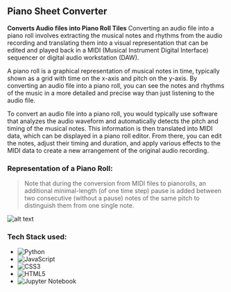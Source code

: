## Piano Sheet Converter

**Converts Audio files into Piano Roll Tiles** 
Converting an audio file into a piano roll involves extracting the musical notes and rhythms from the audio recording and translating them into a visual representation that can be edited and played back in a MIDI (Musical Instrument Digital Interface) sequencer or digital audio workstation (DAW).

A piano roll is a graphical representation of musical notes in time, typically shown as a grid with time on the x-axis and pitch on the y-axis. By converting an audio file into a piano roll, you can see the notes and rhythms of the music in a more detailed and precise way than just listening to the audio file.

To convert an audio file into a piano roll, you would typically use software that analyzes the audio waveform and automatically detects the pitch and timing of the musical notes. This information is then translated into MIDI data, which can be displayed in a piano roll editor. From there, you can edit the notes, adjust their timing and duration, and apply various effects to the MIDI data to create a new arrangement of the original audio recording.

### Representation of a Piano Roll:

  >Note that during the conversion from MIDI files to pianorolls, an additional minimal-length (of one time step) pause is added between two consecutive (without a pause) notes of the same pitch to distinguish them from one single note.
 
![alt text](https://salu133445.github.io/lakh-pianoroll-dataset/figs/pianoroll-example.png)



### Tech Stack used:
* ![Python](https://img.shields.io/badge/python-3670A0?style=for-the-badge&logo=python&logoColor=ffdd54)
* ![JavaScript](https://img.shields.io/badge/javascript-%23323330.svg?style=for-the-badge&logo=javascript&logoColor=%23F7DF1E)
* ![CSS3](https://img.shields.io/badge/css3-%231572B6.svg?style=for-the-badge&logo=css3&logoColor=white)
* ![HTML5](https://img.shields.io/badge/html5-%23E34F26.svg?style=for-the-badge&logo=html5&logoColor=white)
* ![Jupyter Notebook](https://img.shields.io/badge/jupyter-%23FA0F00.svg?style=for-the-badge&logo=jupyter&logoColor=white)

  
